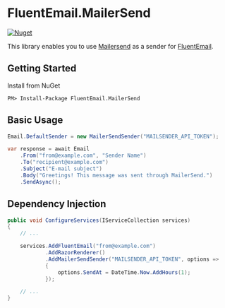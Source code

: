 # FluentEmail.MailerSend

[![Nuget](https://img.shields.io/nuget/v/FluentEmail.MailerSend)](https://www.nuget.org/packages/FluentEmail.MailerSend)

This library enables you to use [Mailersend](https://www.mailersend.com/) as a sender for [FluentEmail](https://github.com/lukencode/FluentEmail/).

## Getting Started

Install from NuGet

    PM> Install-Package FluentEmail.MailerSend

## Basic Usage

```csharp
Email.DefaultSender = new MailerSendSender("MAILSENDER_API_TOKEN");

var response = await Email
    .From("from@example.com", "Sender Name")
    .To("recipient@example.com")
    .Subject("E-mail subject")
    .Body("Greetings! This message was sent through MailerSend.")
    .SendAsync();
```

## Dependency Injection

```csharp
public void ConfigureServices(IServiceCollection services)
{
    // ...

    services.AddFluentEmail("from@example.com")
            .AddRazorRenderer()
            .AddMailerSendSender("MAILSENDER_API_TOKEN", options => 
            {
                options.SendAt = DateTime.Now.AddHours(1);
            });

    // ...
}
```

